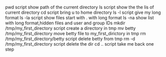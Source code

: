pwd script show path of the current directory
ls script show the the lis of current directory
cd script bring u to home directory
ls -l script give my long format
ls -la script show files start with . with long format
ls -na show list with long format,hidden files and user and group IDs
mkdir /tmp/my_first_directory script create a directory in tmp
mv betty /tmp/my_first_directory move betty file to my_first_dirictory in tmp
rm /tmp/my_first_directory/betty script delete betty from tmp
rm -d /tmp/my_first_directory script delete the dir
cd .. script take me back one step
